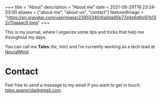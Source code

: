 +++
title = "About"
description = "About me"
date = 2021-06-29T16:23:24-03:00
aliases = ["about-me", "about-us", "contact"]
featuredImage = "https://en.gravatar.com/userimage/23950340/6a9da95b77d4e6d6e97b132c11aaaac9.jpeg"
+++

This is my journal, where I organize some tips and tricks that help me
throughout my days.

You can call me **Tales** _(he, him)_ and I'm currently working as a tech lead at [NeuralMind](neuralmind.ai).

# Contact

Feel free to send a message to my email if you want to get in touch: tales.aparecida@gmail.com.


